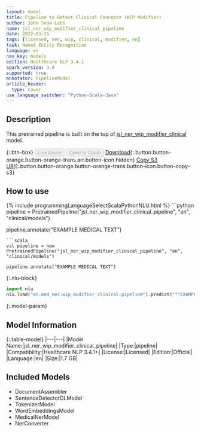 ```yaml
---
layout: model
title: Pipeline to Detect Clinical Concepts (WIP Modifier)
author: John Snow Labs
name: jsl_ner_wip_modifier_clinical_pipeline
date: 2022-03-21
tags: [licensed, ner, wip, clinical, modifier, en]
task: Named Entity Recognition
language: en
nav_key: models
edition: Healthcare NLP 3.4.1
spark_version: 3.0
supported: true
annotator: PipelineModel
article_header:
  type: cover
use_language_switcher: "Python-Scala-Java"
---
```


## Description

This pretrained pipeline is built on the top of [jsl_ner_wip_modifier_clinical](https://nlp.johnsnowlabs.com/2021/04/01/jsl_ner_wip_modifier_clinical_en.html) model.

{:.btn-box}
<button class="button button-orange" disabled>Live Demo</button>
<button class="button button-orange" disabled>Open in Colab</button>
[Download](https://s3.amazonaws.com/auxdata.johnsnowlabs.com/clinical/models/jsl_ner_wip_modifier_clinical_pipeline_en_3.4.1_3.0_1647866811633.zip){:.button.button-orange.button-orange-trans.arr.button-icon.hidden}
[Copy S3 URI](s3://auxdata.johnsnowlabs.com/clinical/models/jsl_ner_wip_modifier_clinical_pipeline_en_3.4.1_3.0_1647866811633.zip){:.button.button-orange.button-orange-trans.button-icon.button-copy-s3}

## How to use



<div class="tabs-box" markdown="1">
{% include programmingLanguageSelectScalaPythonNLU.html %}
```python
pipeline = PretrainedPipeline("jsl_ner_wip_modifier_clinical_pipeline", "en", "clinical/models")

pipeline.annotate("EXAMPLE MEDICAL TEXT")
```
```scala
val pipeline = new PretrainedPipeline("jsl_ner_wip_modifier_clinical_pipeline", "en", "clinical/models")

pipeline.annotate("EXAMPLE MEDICAL TEXT")
```


{:.nlu-block}
```python
import nlu
nlu.load("en.med_ner.wip_modifier_clinical.pipeline").predict("""EXAMPLE MEDICAL TEXT""")
```

</div>

{:.model-param}
## Model Information

{:.table-model}
|---|---|
|Model Name:|jsl_ner_wip_modifier_clinical_pipeline|
|Type:|pipeline|
|Compatibility:|Healthcare NLP 3.4.1+|
|License:|Licensed|
|Edition:|Official|
|Language:|en|
|Size:|1.7 GB|

## Included Models

- DocumentAssembler
- SentenceDetectorDLModel
- TokenizerModel
- WordEmbeddingsModel
- MedicalNerModel
- NerConverter